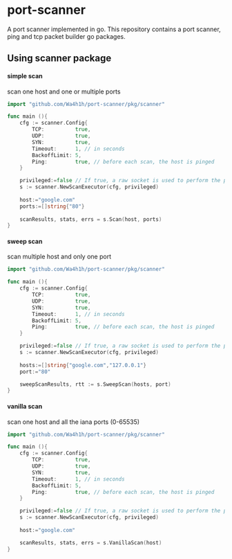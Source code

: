 # port-scanner
A port scanner implemented in go. This repository contains a port scanner, ping and tcp packet builder go packages.

## Using scanner package
#### simple scan
scan one host and one or multiple ports
```go
import "github.com/Wa4h1h/port-scanner/pkg/scanner"

func main (){
	cfg := scanner.Config{
        TCP:          true,
        UDP:          true,
        SYN:          true,
        Timeout:      1, // in seconds
        BackoffLimit: 5,
        Ping:         true, // before each scan, the host is pinged
    }

    privileged:=false // If true, a raw socket is used to perform the ping, otherwise a simple Dgram socket is used
    s := scanner.NewScanExecutor(cfg, privileged)
    
	host:="google.com"
	ports:=[]string{"80"}
	
    scanResults, stats, errs = s.Scan(host, ports)
}
```
#### sweep scan
scan multiple host and only one port
```go
import "github.com/Wa4h1h/port-scanner/pkg/scanner"

func main (){
	cfg := scanner.Config{
        TCP:          true,
        UDP:          true,
        SYN:          true,
        Timeout:      1, // in seconds
        BackoffLimit: 5,
        Ping:         true, // before each scan, the host is pinged
    }

    privileged:=false // If true, a raw socket is used to perform the ping, otherwise a simple Dgram socket is used
    s := scanner.NewScanExecutor(cfg, privileged)
    
	hosts:=[]string{"google.com","127.0.0.1"}
	port:="80"

    sweepScanResults, rtt := s.SweepScan(hosts, port)
}
```
#### vanilla scan
scan one host and all the iana ports (0-65535)
```go
import "github.com/Wa4h1h/port-scanner/pkg/scanner"

func main (){
	cfg := scanner.Config{
        TCP:          true,
        UDP:          true,
        SYN:          true,
        Timeout:      1, // in seconds
        BackoffLimit: 5,
        Ping:         true, // before each scan, the host is pinged
    }

    privileged:=false // If true, a raw socket is used to perform the ping, otherwise a simple Dgram socket is used
    s := scanner.NewScanExecutor(cfg, privileged)
	
	host:="google.com"

	scanResults, stats, errs = s.VanillaScan(host)
}
```